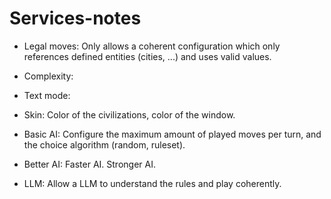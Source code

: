 # Services-notes

- Legal moves: Only allows a coherent configuration which only references defined entities (cities, ...) and uses valid
values.

- Complexity:

- Text mode:

- Skin: Color of the civilizations, color of the window.

- Basic AI: Configure the maximum amount of played moves per turn, and the choice algorithm (random, ruleset).

- Better AI: Faster AI. Stronger AI.

- LLM: Allow a LLM to understand the rules and play coherently.
